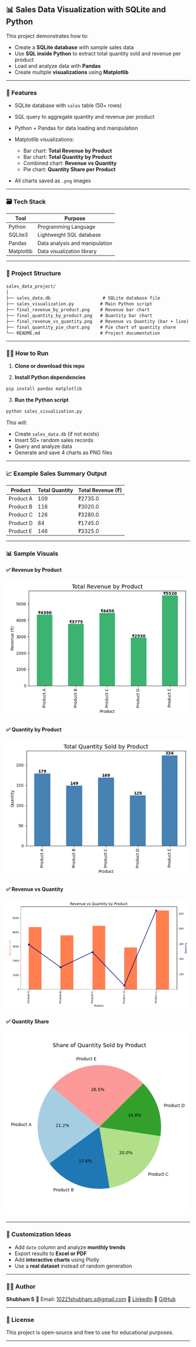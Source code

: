 
## 📊 Sales Data Visualization with SQLite and Python

This project demonstrates how to:

* Create a **SQLite database** with sample sales data
* Use **SQL inside Python** to extract total quantity sold and revenue per product
* Load and analyze data with **Pandas**
* Create multiple **visualizations** using **Matplotlib**

---

### 🧾 Features

* SQLite database with `sales` table (50+ rows)
* SQL query to aggregate quantity and revenue per product
* Python + Pandas for data loading and manipulation
* Matplotlib visualizations:

  * Bar chart: **Total Revenue by Product**
  * Bar chart: **Total Quantity by Product**
  * Combined chart: **Revenue vs Quantity**
  * Pie chart: **Quantity Share per Product**
* All charts saved as `.png` images

---

### 🗃️ Tech Stack

| Tool       | Purpose                        |
| ---------- | ------------------------------ |
| Python     | Programming Language           |
| SQLite3    | Lightweight SQL database       |
| Pandas     | Data analysis and manipulation |
| Matplotlib | Data visualization library     |

---

### 📂 Project Structure

```
sales_data_project/
│
├── sales_data.db                    # SQLite database file
├── sales_visualization.py          # Main Python script
├── final_revenue_by_product.png    # Revenue bar chart
├── final_quantity_by_product.png   # Quantity bar chart
├── final_revenue_vs_quantity.png   # Revenue vs Quantity (bar + line)
├── final_quantity_pie_chart.png    # Pie chart of quantity share
└── README.md                       # Project documentation
```

---

### 🧑‍💻 How to Run

1. **Clone or download this repo**

2. **Install Python dependencies**

```bash
pip install pandas matplotlib
```

3. **Run the Python script**

```bash
python sales_visualization.py
```

This will:

* Create `sales_data.db` (if not exists)
* Insert 50+ random sales records
* Query and analyze data
* Generate and save 4 charts as PNG files

---

### 📈 Example Sales Summary Output

| Product   | Total Quantity | Total Revenue (₹) |
| --------- | -------------- | ----------------- |
| Product A | 109            | ₹2735.0           |
| Product B | 116            | ₹3020.0           |
| Product C | 126            | ₹3280.0           |
| Product D | 84             | ₹1745.0           |
| Product E | 146            | ₹3325.0           |

---

### 📊 Sample Visuals

#### ✅ Revenue by Product

![Revenue](./final_revenue_by_product.png)

#### ✅ Quantity by Product

![Quantity](./final_quantity_by_product.png)

#### ✅ Revenue vs Quantity

![Combined](./final_revenue_vs_quantity.png)

#### ✅ Quantity Share

![Pie](./final_quantity_pie_chart.png)

---

### 🔧 Customization Ideas

* Add `date` column and analyze **monthly trends**
* Export results to **Excel or PDF**
* Add **interactive charts** using Plotly
* Use a **real dataset** instead of random generation

---

### 👨‍💻 Author

**Shubham S**
📧 Email: [10221shubham.s@gmail.com](mailto:10221shubham.s@gmail.com)
🔗 [LinkedIn](https://www.linkedin.com/in/shubham-s-14ba6a283/)
🐙 [GitHub](https://github.com/shubh-2601s)

---

### 📜 License

This project is open-source and free to use for educational purposes.

---

